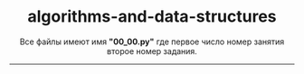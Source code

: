 <h1 align="center"> algorithms-and-data-structures </h1>
<p align="center"> Все файлы имеют имя <strong>"00_00.py"</strong> где первое число номер занятия второе номер задания. </p>
<hr>
